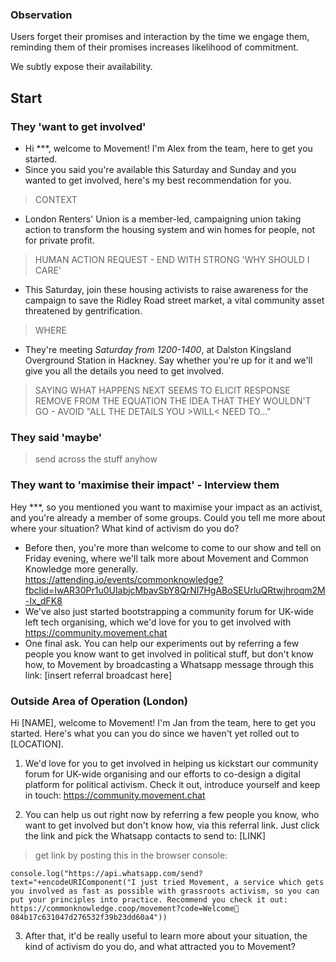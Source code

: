 ### Observation

Users forget their promises and interaction by the time we engage them, reminding them of their promises increases likelihood of commitment. 

We subtly expose their availability.

## Start

### They 'want to get involved'

- Hi ***, welcome to Movement! I'm Alex from the team, here to get you started.
- Since you said you're available this Saturday and Sunday and you wanted to get involved, here's my best recommendation for you.
> CONTEXT
- London Renters' Union is a member-led, campaigning union taking action to transform the housing system and win homes for people, not for private profit.
> HUMAN ACTION REQUEST - END WITH STRONG 'WHY SHOULD I CARE'
- This Saturday, join these housing activists to raise awareness for the campaign to save the Ridley Road street market, a vital community asset threatened by gentrification.
> WHERE
- They're meeting *Saturday from 1200-1400*, at Dalston Kingsland Overground Station in Hackney. Say whether you're up for it and we'll give you all the details you need to get involved.

> SAYING WHAT HAPPENS NEXT SEEMS TO ELICIT RESPONSE
> REMOVE FROM THE EQUATION THE IDEA THAT THEY WOULDN'T GO - AVOID "ALL THE DETAILS YOU >WILL< NEED TO..."


### They said 'maybe'

> send across the stuff anyhow

### They want to 'maximise their impact' - Interview them

Hey ***, so you mentioned you want to maximise your impact as an activist, and you're already a member of some groups. Could you tell me more about where your situation? What kind of activism do you do?

- Before then, you're more than welcome to come to our show and tell on Friday evening, where we'll talk more about Movement and Common Knowledge more generally. https://attending.io/events/commonknowledge?fbclid=IwAR30Pr1u0UIabjcMbavSbY8QrNI7HgABoSEUrluQRtwjhroqm2M-Ix_dFK8
- We've also just started bootstrapping a community forum for UK-wide left tech organising, which we'd love for you to get involved with https://community.movement.chat
- One final ask. You can help our experiments out by referring a few people you know want to get involved in political stuff, but don't know how, to Movement by broadcasting a Whatsapp message through this link: [insert referral broadcast here]

### Outside Area of Operation (London)

Hi [NAME], welcome to Movement! I'm Jan from the team, here to get you started. Here's what you can you do since we haven't yet rolled out to [LOCATION].

1. We'd love for you to get involved in helping us kickstart our community forum for UK-wide organising and our efforts to co-design a digital platform for political activism. Check it out, introduce yourself and keep in touch: https://community.movement.chat

2. You can help us out right now by referring a few people you know, who want to get involved but don't know how, via this referral link. Just click the link and pick the Whatsapp contacts to send to: [LINK]
> get link by posting this in the browser console:
```
console.log("https://api.whatsapp.com/send?text="+encodeURIComponent("I just tried Movement, a service which gets you involved as fast as possible with grassroots activism, so you can put your principles into practice. Recommend you check it out: https://commonknowledge.coop/movement?code=Welcome🙌084b17c631047d276532f39b23dd60a4"))
```

3. After that, it'd be really useful to learn more about your situation, the kind of activism do you do, and what attracted you to Movement?
